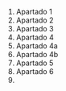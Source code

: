 1. Apartado 1
2. Apartado 2
3. Apartado 3
4. Apartado 4
  1. Apartado 4a
  2. Apartado 4b
5. Apartado 5
6. Apartado 6
7. 
